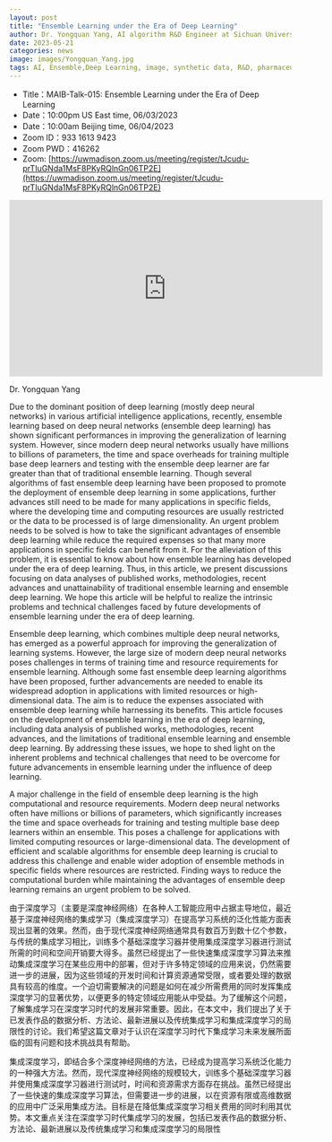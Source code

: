 ```yaml
---
layout: post
title: "Ensemble Learning under the Era of Deep Learning"
author: Dr. Yongquan Yang, AI algorithm R&D Engineer at Sichuan University
date: 2023-05-21
categories: news
image: images/Yongquan_Yang.jpg
tags: AI, Ensemble,Deep Learning, image, synthetic data, R&D, pharmaceutical, biomedicine
---
```


- Title：MAIB-Talk-015: Ensemble Learning under the Era of Deep Learning
- Date：10:00pm US East time, 06/03/2023
- Date：10:00am Beijing time, 06/04/2023
- Zoom  ID：933 1613 9423
- Zoom PWD：416262
- Zoom: [https://uwmadison.zoom.us/meeting/register/tJcudu-prTIuGNda1MsF8PKyRQlnGn06TP2E](https://uwmadison.zoom.us/meeting/register/tJcudu-prTIuGNda1MsF8PKyRQlnGn06TP2E)

<p align="center">
<iframe width="560" height="315" src="https://www.youtube.com/embed/YC1GhRFNs8U" title="YouTube video player" frameborder="0" allow="accelerometer; autoplay; clipboard-write; encrypted-media; gyroscope; picture-in-picture" allowfullscreen></iframe>
</p>

Dr. Yongquan Yang

Due to the dominant position of deep learning (mostly deep neural networks) in various artificial intelligence applications, recently, ensemble learning based on deep neural networks (ensemble deep learning) has shown significant performances in improving the generalization of learning system. However, since modern deep neural networks usually have millions to billions of parameters, the time and space overheads for training multiple base deep learners and testing with the ensemble deep learner are far greater than that of traditional ensemble learning. Though several algorithms of fast ensemble deep learning have been proposed to promote the deployment of ensemble deep learning in some applications, further advances still need to be made for many applications in specific fields, where the developing time and computing resources are usually restricted or the data to be processed is of large dimensionality. An urgent problem needs to be solved is how to take the significant advantages of ensemble deep learning while reduce the required expenses so that many more applications in specific fields can benefit from it. For the alleviation of this problem, it is essential to know about how ensemble learning has developed under the era of deep learning. Thus, in this article, we present discussions focusing on data analyses of published works, methodologies, recent advances and unattainability of traditional ensemble learning and ensemble deep learning. We hope this article will be helpful to realize the intrinsic problems and technical challenges faced by future developments of ensemble learning under the era of deep learning.

Ensemble deep learning, which combines multiple deep neural networks, has emerged as a powerful approach for improving the generalization of learning systems. However, the large size of modern deep neural networks poses challenges in terms of training time and resource requirements for ensemble learning. Although some fast ensemble deep learning algorithms have been proposed, further advancements are needed to enable its widespread adoption in applications with limited resources or high-dimensional data. The aim is to reduce the expenses associated with ensemble deep learning while harnessing its benefits. This article focuses on the development of ensemble learning in the era of deep learning, including data analysis of published works, methodologies, recent advances, and the limitations of traditional ensemble learning and ensemble deep learning. By addressing these issues, we hope to shed light on the inherent problems and technical challenges that need to be overcome for future advancements in ensemble learning under the influence of deep learning.

A major challenge in the field of ensemble deep learning is the high computational and resource requirements. Modern deep neural networks often have millions or billions of parameters, which significantly increases the time and space overheads for training and testing multiple base deep learners within an ensemble. This poses a challenge for applications with limited computing resources or large-dimensional data. The development of efficient and scalable algorithms for ensemble deep learning is crucial to address this challenge and enable wider adoption of ensemble methods in specific fields where resources are restricted. Finding ways to reduce the computational burden while maintaining the advantages of ensemble deep learning remains an urgent problem to be solved.

由于深度学习（主要是深度神经网络）在各种人工智能应用中占据主导地位，最近基于深度神经网络的集成学习（集成深度学习）在提高学习系统的泛化性能方面表现出显著的效果。然而，由于现代深度神经网络通常具有数百万到数十亿个参数，与传统的集成学习相比，训练多个基础深度学习器并使用集成深度学习器进行测试所需的时间和空间开销要大得多。虽然已经提出了一些快速集成深度学习算法来推动集成深度学习在某些应用中的部署，但对于许多特定领域的应用来说，仍然需要进一步的进展，因为这些领域的开发时间和计算资源通常受限，或者要处理的数据具有较高的维度。一个迫切需要解决的问题是如何在减少所需费用的同时发挥集成深度学习的显著优势，以便更多的特定领域应用能从中受益。为了缓解这个问题，了解集成学习在深度学习时代的发展非常重要。因此，在本文中，我们提出了关于已发表作品的数据分析、方法论、最新进展以及传统集成学习和集成深度学习的局限性的讨论。我们希望这篇文章对于认识在深度学习时代下集成学习未来发展所面临的固有问题和技术挑战具有帮助。

集成深度学习，即结合多个深度神经网络的方法，已经成为提高学习系统泛化能力的一种强大方法。然而，现代深度神经网络的规模较大，训练多个基础深度学习器并使用集成深度学习器进行测试时，时间和资源需求方面存在挑战。虽然已经提出了一些快速的集成深度学习算法，但需要进一步的进展，以在资源有限或高维数据的应用中广泛采用集成方法。目标是在降低集成深度学习相关费用的同时利用其优势。本文重点关注在深度学习时代集成学习的发展，包括已发表作品的数据分析、方法论、最新进展以及传统集成学习和集成深度学习的局限性


